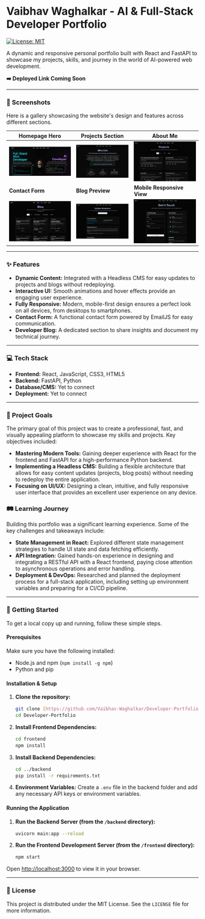 # Vaibhav Waghalkar - AI & Full-Stack Developer Portfolio

[![License: MIT](https://img.shields.io/badge/License-MIT-yellow.svg)](https://opensource.org/licenses/MIT)

A dynamic and responsive personal portfolio built with React and FastAPI to showcase my projects, skills, and journey in the world of AI-powered web development.

**➡️ Deployed Link Coming Soon**

---

### 📸 Screenshots

Here is a gallery showcasing the website's design and features across different sections.

| Homepage Hero                                   | Projects Section                                  | About Me                                        |
| ----------------------------------------------- | ------------------------------------------------- | ----------------------------------------------- |
| ![Homepage Hero](screenshots/screenshot1.png)  | ![Projects Section](screenshots/screenshot2.png) | ![About Me](screenshots/screenshot3.png)       |
| **Contact Form** | **Blog Preview** | **Mobile Responsive View** |
| ![Contact Form](screenshots/screenshot4.png)   | ![Blog Preview](screenshots/screenshot5.png)     | ![Mobile View](screenshots/screenshot6.png)    |

---

### ✨ Features

-   **Dynamic Content:** Integrated with a Headless CMS for easy updates to projects and blogs without redeploying.
-   **Interactive UI:** Smooth animations and hover effects provide an engaging user experience.
-   **Fully Responsive:** Modern, mobile-first design ensures a perfect look on all devices, from desktops to smartphones.
-   **Contact Form:** A functional contact form powered by EmailJS for easy communication.
-   **Developer Blog:** A dedicated section to share insights and document my technical journey.

---

### 💻 Tech Stack

-   **Frontend:** React, JavaScript, CSS3, HTML5
-   **Backend:** FastAPI, Python
-   **Database/CMS:** Yet to connect
-   **Deployment:** Yet to connect

---

### 🎯 Project Goals

The primary goal of this project was to create a professional, fast, and visually appealing platform to showcase my skills and projects. Key objectives included:

* **Mastering Modern Tools:** Gaining deeper experience with React for the frontend and FastAPI for a high-performance Python backend.
* **Implementing a Headless CMS:** Building a flexible architecture that allows for easy content updates (projects, blog posts) without needing to redeploy the entire application.
* **Focusing on UI/UX:** Designing a clean, intuitive, and fully responsive user interface that provides an excellent user experience on any device.

### 🛤️ Learning Journey

Building this portfolio was a significant learning experience. Some of the key challenges and takeaways include:

* **State Management in React:** Explored different state management strategies to handle UI state and data fetching efficiently.
* **API Integration:** Gained hands-on experience in designing and integrating a RESTful API with a React frontend, paying close attention to asynchronous operations and error handling.
* **Deployment & DevOps:** Researched and planned the deployment process for a full-stack application, including setting up environment variables and preparing for a CI/CD pipeline.

---

### 🚀 Getting Started

To get a local copy up and running, follow these simple steps.

#### Prerequisites

Make sure you have the following installed:
-   Node.js and npm (`npm install -g npm`)
-   Python and pip

#### Installation & Setup

1.  **Clone the repository:**
    ```sh
    git clone [https://github.com/Vaibhav-Waghalkar/Developer-Portfolio.git](https://github.com/Vaibhav-Waghalkar/Developer-Portfolio.git)
    cd Developer-Portfolio
    ```
2.  **Install Frontend Dependencies:**
    ```sh
    cd frontend
    npm install
    ```
3.  **Install Backend Dependencies:**
    ```sh
    cd ../backend
    pip install -r requirements.txt
    ```
4.  **Environment Variables:**
    Create a `.env` file in the backend folder and add any necessary API keys or environment variables.

#### Running the Application

1.  **Run the Backend Server (from the `/backend` directory):**
    ```sh
    uvicorn main:app --reload
    ```
2.  **Run the Frontend Development Server (from the `/frontend` directory):**
    ```sh
    npm start
    ```
Open [http://localhost:3000](http://localhost:3000) to view it in your browser.

---

### 📜 License

This project is distributed under the MIT License. See the `LICENSE` file for more information.